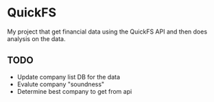 # QuickFS

My project that get financial data using the QuickFS API and then does analysis on the data.

## TODO

* Update company list DB for the data
* Evalute company "soundness"
* Determine best company to get from api